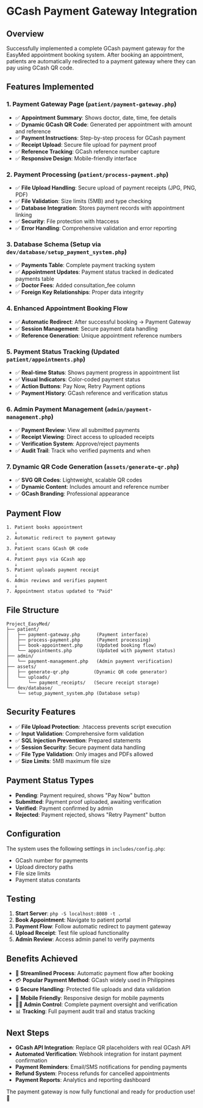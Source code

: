 # GCash Payment Gateway Integration

## Overview
Successfully implemented a complete GCash payment gateway for the EasyMed appointment booking system. After booking an appointment, patients are automatically redirected to a payment gateway where they can pay using GCash QR code.

## Features Implemented

### 1. **Payment Gateway Page** (`patient/payment-gateway.php`)
- ✅ **Appointment Summary**: Shows doctor, date, time, fee details
- ✅ **Dynamic GCash QR Code**: Generated per appointment with amount and reference
- ✅ **Payment Instructions**: Step-by-step process for GCash payment
- ✅ **Receipt Upload**: Secure file upload for payment proof
- ✅ **Reference Tracking**: GCash reference number capture
- ✅ **Responsive Design**: Mobile-friendly interface

### 2. **Payment Processing** (`patient/process-payment.php`)
- ✅ **File Upload Handling**: Secure upload of payment receipts (JPG, PNG, PDF)
- ✅ **File Validation**: Size limits (5MB) and type checking
- ✅ **Database Integration**: Stores payment records with appointment linking
- ✅ **Security**: File protection with htaccess
- ✅ **Error Handling**: Comprehensive validation and error reporting

### 3. **Database Schema** (Setup via `dev/database/setup_payment_system.php`)
- ✅ **Payments Table**: Complete payment tracking system
- ✅ **Appointment Updates**: Payment status tracked in dedicated payments table
- ✅ **Doctor Fees**: Added consultation_fee column
- ✅ **Foreign Key Relationships**: Proper data integrity

### 4. **Enhanced Appointment Booking Flow**
- ✅ **Automatic Redirect**: After successful booking → Payment Gateway
- ✅ **Session Management**: Secure payment data handling
- ✅ **Reference Generation**: Unique appointment reference numbers

### 5. **Payment Status Tracking** (Updated `patient/appointments.php`)
- ✅ **Real-time Status**: Shows payment progress in appointment list
- ✅ **Visual Indicators**: Color-coded payment status
- ✅ **Action Buttons**: Pay Now, Retry Payment options
- ✅ **Payment History**: GCash reference and verification status

### 6. **Admin Payment Management** (`admin/payment-management.php`)
- ✅ **Payment Review**: View all submitted payments
- ✅ **Receipt Viewing**: Direct access to uploaded receipts
- ✅ **Verification System**: Approve/reject payments
- ✅ **Audit Trail**: Track who verified payments and when

### 7. **Dynamic QR Code Generation** (`assets/generate-qr.php`)
- ✅ **SVG QR Codes**: Lightweight, scalable QR codes
- ✅ **Dynamic Content**: Includes amount and reference number
- ✅ **GCash Branding**: Professional appearance

## Payment Flow

```
1. Patient books appointment
   ↓
2. Automatic redirect to payment gateway
   ↓
3. Patient scans GCash QR code
   ↓
4. Patient pays via GCash app
   ↓
5. Patient uploads payment receipt
   ↓
6. Admin reviews and verifies payment
   ↓
7. Appointment status updated to "Paid"
```

## File Structure
```
Project_EasyMed/
├── patient/
│   ├── payment-gateway.php      (Payment interface)
│   ├── process-payment.php      (Payment processing)
│   ├── book-appointment.php     (Updated booking flow)
│   └── appointments.php         (Updated with payment status)
├── admin/
│   └── payment-management.php   (Admin payment verification)
├── assets/
│   ├── generate-qr.php         (Dynamic QR code generator)
│   └── uploads/
│       └── payment_receipts/   (Secure receipt storage)
└── dev/database/
    └── setup_payment_system.php (Database setup)
```

## Security Features
- ✅ **File Upload Protection**: .htaccess prevents script execution
- ✅ **Input Validation**: Comprehensive form validation
- ✅ **SQL Injection Prevention**: Prepared statements
- ✅ **Session Security**: Secure payment data handling
- ✅ **File Type Validation**: Only images and PDFs allowed
- ✅ **Size Limits**: 5MB maximum file size

## Payment Status Types
- **Pending**: Payment required, shows "Pay Now" button
- **Submitted**: Payment proof uploaded, awaiting verification
- **Verified**: Payment confirmed by admin
- **Rejected**: Payment rejected, shows "Retry Payment" button

## Configuration
The system uses the following settings in `includes/config.php`:
- GCash number for payments
- Upload directory paths
- File size limits
- Payment status constants

## Testing
1. **Start Server**: `php -S localhost:8080 -t .`
2. **Book Appointment**: Navigate to patient portal
3. **Payment Flow**: Follow automatic redirect to payment gateway
4. **Upload Receipt**: Test file upload functionality
5. **Admin Review**: Access admin panel to verify payments

## Benefits Achieved
- 🎯 **Streamlined Process**: Automatic payment flow after booking
- 💳 **Popular Payment Method**: GCash widely used in Philippines
- 🔒 **Secure Handling**: Protected file uploads and data validation
- 📱 **Mobile Friendly**: Responsive design for mobile payments
- 👨‍💼 **Admin Control**: Complete payment oversight and verification
- 📊 **Tracking**: Full payment audit trail and status tracking

## Next Steps
- **GCash API Integration**: Replace QR placeholders with real GCash API
- **Automated Verification**: Webhook integration for instant payment confirmation
- **Payment Reminders**: Email/SMS notifications for pending payments
- **Refund System**: Process refunds for cancelled appointments
- **Payment Reports**: Analytics and reporting dashboard

The payment gateway is now fully functional and ready for production use! 🚀

